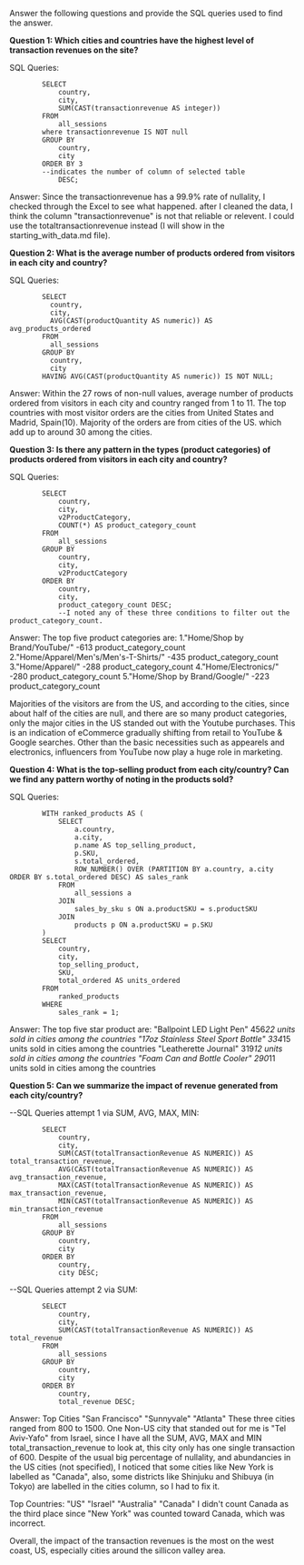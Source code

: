 Answer the following questions and provide the SQL queries used to find the answer.

    
**Question 1: Which cities and countries have the highest level of transaction revenues on the site?**


SQL Queries:

            SELECT
                country,
                city,
              	SUM(CAST(transactionrevenue AS integer))
            FROM
                all_sessions
            where transactionrevenue IS NOT null
            GROUP BY
                country,
                city
            ORDER BY 3
            --indicates the number of column of selected table
                DESC;


Answer:
Since the transactionrevenue has a 99.9% rate of nullality, I checked through the Excel to see what happened. 
after I cleaned the data, I think the column "transactionrevenue" is not that reliable or relevent. I could 
use the totaltransactionrevenue instead (I will show in the starting_with_data.md file).



**Question 2: What is the average number of products ordered from visitors in each city and country?**


SQL Queries:

            SELECT 
              country,
              city,
              AVG(CAST(productQuantity AS numeric)) AS avg_products_ordered
            FROM 
              all_sessions
            GROUP BY 
              country, 
              city
            HAVING AVG(CAST(productQuantity AS numeric)) IS NOT NULL;


Answer:
Within the 27 rows of non-null values, average number of products ordered from visitors in each city and country ranged from 1 to 11. The top countries with most visitor orders are the cities from United States and Madrid, Spain(10). Majority of the orders are from cities of the US.
which add up to around 30 among the cities.


**Question 3: Is there any pattern in the types (product categories) of products ordered from visitors in each city and country?**


SQL Queries:

            SELECT
                country,
                city,
                v2ProductCategory,
                COUNT(*) AS product_category_count
            FROM
                all_sessions
            GROUP BY
                country,
                city,
                v2ProductCategory
            ORDER BY
                country,
                city,
                product_category_count DESC;
                --I noted any of these three conditions to filter out the product_category_count.

Answer:
The top five product categories are:
1."Home/Shop by Brand/YouTube/"                                -613 product_category_count
2."Home/Apparel/Men's/Men's-T-Shirts/"                         -435 product_category_count
3."Home/Apparel/"                                              -288 product_category_count
4."Home/Electronics/"                                          -280 product_category_count
5."Home/Shop by Brand/Google/"                                 -223 product_category_count

Majorities of the visitors are from the US, and according to the cities, since about half of the cities are null, and there are so many 
product categories, only the major cities in the US standed out with the Youtube purchases. This is an indication of eCommerce gradually shifting from retail to YouTube & Google searches. Other than the basic necessities such as appearels and electronics, influencers from
YouTube now play a huge role in marketing.


**Question 4: What is the top-selling product from each city/country? Can we find any pattern worthy of noting in the products sold?**


SQL Queries:

            WITH ranked_products AS (
                SELECT
                    a.country,
                    a.city,
                    p.name AS top_selling_product,
                    p.SKU,
                    s.total_ordered,
                    ROW_NUMBER() OVER (PARTITION BY a.country, a.city ORDER BY s.total_ordered DESC) AS sales_rank
                FROM
                    all_sessions a
                JOIN
                    sales_by_sku s ON a.productSKU = s.productSKU
                JOIN
                    products p ON a.productSKU = p.SKU
            )
            SELECT
                country,
                city,
                top_selling_product,
                SKU,
                total_ordered AS units_ordered
            FROM
                ranked_products
            WHERE
                sales_rank = 1;



Answer:
The top five star product are:
"Ballpoint LED Light Pen"                                       456*22 units sold in cities among the countries
"17oz Stainless Steel Sport Bottle"                             334*15 units sold in cities among the countries
"Leatherette Journal"                                           319*12 units sold in cities among the countries
"Foam Can and Bottle Cooler"                                   290*11 units sold in cities among the countries 


**Question 5: Can we summarize the impact of revenue generated from each city/country?**

--SQL Queries attempt 1 via SUM, AVG, MAX, MIN:

            SELECT
                country,
                city,
                SUM(CAST(totalTransactionRevenue AS NUMERIC)) AS total_transaction_revenue,
                AVG(CAST(totalTransactionRevenue AS NUMERIC)) AS avg_transaction_revenue,
                MAX(CAST(totalTransactionRevenue AS NUMERIC)) AS max_transaction_revenue,
                MIN(CAST(totalTransactionRevenue AS NUMERIC)) AS min_transaction_revenue
            FROM
                all_sessions
            GROUP BY
                country,
                city
            ORDER BY
                country,
                city DESC;

--SQL Queries attempt 2 via SUM:

            SELECT
                country,
                city,
                SUM(CAST(totalTransactionRevenue AS NUMERIC)) AS total_revenue 
            FROM
                all_sessions
            GROUP BY
                country,
                city
            ORDER BY
            	country,
                total_revenue DESC;

    
Answer: 
Top Cities
"San Francisco"
"Sunnyvale"
"Atlanta"
These three cities ranged from 800 to 1500.
One Non-US city that standed out for me is "Tel Aviv-Yafo" from Israel, since I have all the SUM, AVG, MAX and MIN total_transaction_revenue to look at, this city only has one single transaction of 600. 
Despite of the usual big percentage of nullality, and abundancies in the US cities (not specified), I noticed that some cities like New York is labelled as "Canada", also, some districts like Shinjuku and Shibuya (in Tokyo) are labelled in the cities column, so I had to fix it.

Top Countries:
"US"
"Israel"
"Australia"
"Canada"
I didn't count Canada as the third place since "New York" was counted toward Canada, which was incorrect.


Overall, the impact of the transaction revenues is the most on the west coast, US, especially cities around the sillicon valley area.








